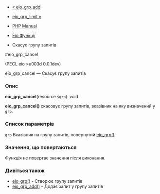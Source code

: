 - [« eio_grp_add](function.eio-grp-add.md)
- [eio_grp_limit »](function.eio-grp-limit.md)

- [PHP Manual](index.md)
- [Eio Функції](ref.eio.md)
- Скасує групу запитів

#eio_grp_cancel

(PECL eio \>u003d 0.0.1dev)

eio_grp_cancel — Скасує групу запитів

### Опис

**eio_grp_cancel**(resource `$grp`): void

**eio_grp_cancel()** скасовує групу запитів, вказівник на яку
визначений у `grp`.

### Список параметрів

`grp`
Вказівник на групу запитів, повернутий
[eio_grp()](function.eio-grp.md).

### Значення, що повертаються

Функція не повертає значення після виконання.

### Дивіться також

- [eio_grp()](function.eio-grp.md) - Створює групу запитів
- [eio_grp_add()](function.eio-grp-add.md) - Додає запит у
групу запитів
